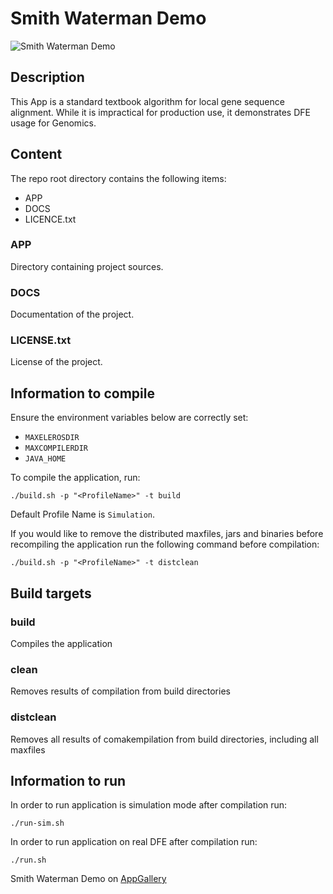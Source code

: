 # Smith Waterman Demo

<img src="http://appgallery.maxeler.com/v0.1/app/Smith%20Waterman%20Demo/icon" alt="Smith Waterman Demo">

## Description

This App is a standard textbook algorithm for local gene sequence alignment. While it is impractical for production use, it demonstrates DFE usage for Genomics.

## Content

The repo root directory contains the following items:

- APP
- DOCS
- LICENCE.txt

### APP

Directory containing project sources.

### DOCS

Documentation of the project.
  
### LICENSE.txt

License of the project.

## Information to compile

Ensure the environment variables below are correctly set:
  * `MAXELEROSDIR`
  * `MAXCOMPILERDIR`
  * `JAVA_HOME`

To compile the application, run:

    ./build.sh -p "<ProfileName>" -t build

Default Profile Name is `Simulation`.

If you would like to remove the distributed maxfiles, jars and binaries before recompiling the application run the following command before compilation:

    ./build.sh -p "<ProfileName>" -t distclean

## Build targets

### build  

Compiles the application

### clean  

Removes results of compilation from build directories  

### distclean  

Removes all results of comakempilation from build directories, including all maxfiles

## Information to run

In order to run application is simulation mode after compilation run:

    ./run-sim.sh

In order to run application on real DFE after compilation run:

    ./run.sh

Smith Waterman Demo on [AppGallery](http://appgallery.maxeler.com/)   

